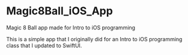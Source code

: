 # Magic8Ball_iOS_App
Magic 8 Ball app made for Intro to iOS programming

This is a simple app that I originally did for an Intro to iOS programming class that I updated to SwiftUI. 
